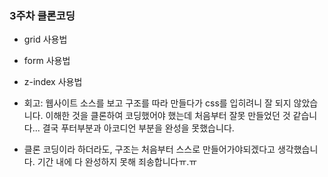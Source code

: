 ### 3주차 클론코딩
- grid 사용법
- form 사용법
- z-index 사용법

- 회고: 웹사이트 소스를 보고 구조를 따라 만들다가 css를 입히려니 잘 되지 않았습니다. 이해한 것을 클론하여 코딩했어야 했는데 처음부터 잘못 만들었던 것 같습니다...
결국 푸터부분과 아코디언 부분을 완성을 못했습니다.

- 클론 코딩이라 하더라도, 구조는 처음부터 스스로 만들어가야되겠다고 생각했습니다. 기간 내에 다 완성하지 못해 죄송합니다ㅠ.ㅠ


